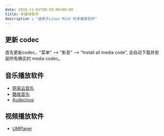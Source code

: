 ```yaml
---
date: 2018-11-02T08:50:00+08:00
title: 多媒体软件
description : "适用于Linux Mint 的多媒体软件"
---
```


## 更新 codec

首先更新codec，"菜单" --> "影音" --> "Install all media code", 会自动下载并安装所有确实的 media codec。

## 音乐播放软件

* [网易云音乐](netease_cloud.md)
* [酷我音乐](kuwo_cloud.md)
* [Audacious](audacious.md)

## 视频播放软件

* [UMPlayer](umplayer.md)